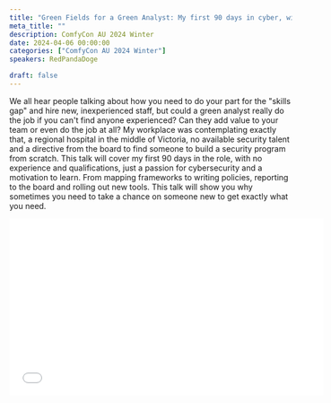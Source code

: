 ```yaml
---
title: "Green Fields for a Green Analyst: My first 90 days in cyber, with no experience and no security program"
meta_title: ""
description: ComfyCon AU 2024 Winter
date: 2024-04-06 00:00:00
categories: ["ComfyCon AU 2024 Winter"]
speakers: RedPandaDoge

draft: false
---
```

We all hear people talking about how you need to do your part for the "skills gap" and hire new, inexperienced staff, but could a green analyst really do the job if you can't find anyone experienced? Can they add value to your team or even do the job at all?
My workplace was contemplating exactly that, a regional hospital in the middle of Victoria, no available security talent and a directive from the board to find someone to build a security program from scratch. 
This talk will cover my first 90 days in the role, with no experience and qualifications, just a passion for cybersecurity and a motivation to learn. From mapping frameworks to writing policies, reporting to the board and rolling out new tools. This talk will show you why sometimes you need to take a chance on someone new to get exactly what you need.

<iframe width="560" height="315" src="None" title="YouTube video player" frameborder="0" allow="accelerometer; autoplay; clipboard-write; encrypted-media; gyroscope; picture-in-picture; web-share" allowfullscreen></iframe>